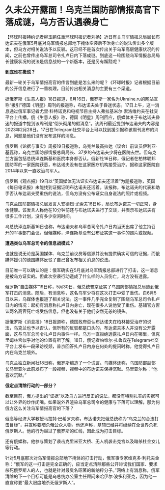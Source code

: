 

# 久未公开露面！乌克兰国防部情报高官下落成谜，乌方否认遇袭身亡

【环球时报特约记者柳玉鹏任重环球时报记者刘扬】近日有关乌军情报总局局长布达诺夫在俄军5月底对乌军情报总部地下掩体空袭后不治身亡的说法传出多个版本，但乌方对相关说法予以反驳。这已经不是首次传出关于乌军高层健康状况的传闻，之前也曾传出乌军总司令扎卢日内下落成谜。到底这一轮围绕乌军情报总局局长健康状况的说法是信息战的一个新版本，还是另有蹊跷呢？

**到底谁在撒谎？**

最新一轮关于乌军情报高官的传言到底是怎么来的呢？《环球时报》记者根据目前的公开信息进行了一番梳理，目前传出相关消息的主要有三个渠道。

据俄罗斯《生意人报》18日报道，6月16日，俄罗斯一家名为Ukraine.ru的网站宣称“援引”德国《明星》周刊的报道称，布达诺夫处于昏迷状态。17日上午，这一消息通过俄军事记者尤里·科特诺克和电视节目主持人弗拉基米尔·索洛维约夫在社交平台上传播。俄《生意人报》称，德国《明星》周刊回应，俄媒体关于布达诺夫昏迷的报道中提到该周刊是“彻头彻尾的假消息”。该周刊最近提到布达诺夫的内容是2023年2月28日。17日在Telegram社交平台上可以找到援引据称该周刊发布的消息，问题是他们没有发布这样的消息。

俄罗斯《论据与事实》周报19日报道称，乌克兰最高拉达（议会）前议员伊利亚·基瓦称，乌克兰国防部情报总局局长、37岁的布达诺夫少将在医院去世。但乌克兰方面包括总统泽连斯基和医院本身都否认。俄新社16日称，俄记者在柏林联邦国防军的一家医院获悉，布达诺夫没有在这家医疗机构接受治疗。据称这家医院自2014年以来一直收治乌军人。

俄罗斯《观点报》19日以“英国媒体无法证实布达诺夫还活着”为题报道称，英国《每日电讯报》未能找到证据证明布达诺夫还活着。该报称，布达诺夫的代表和助手否认布达诺夫受重伤的说法，但乌方没有公布证实自身说法的照片或视频。

乌克兰国防部情报总局发言人安德烈·尤索夫16日称，局长布达诺夫一切正常，身体健康。该发言人称他在10分钟前还与布达诺夫进行了交谈，并表示布达诺夫有很多工作计划，没有多少空闲时间。

乌总统泽连斯基16日也称，布达诺夫和乌军总司令扎卢日内当天出席了他主持召开的军事部门会议。但俄媒称，泽连斯基没有公布证实这一事件的照片或视频。

**遭遇类似乌军总司令的信息战模式？**

也就是说无论是英国媒体、乌克兰前议员等信源并没有提供确实可信的证据，而俄媒体援引的德国媒体反驳了自己曾发布相关消息的说法。

目前唯一可以确认的是：俄军确实在5月底对乌军情报总部进行了打击，这一消息是被乌方证实的。但此次空袭行动造成了什么样的人员伤亡，乌方没有透露。

俄罗斯“自由媒体”19日称，5月30日，俄总统普京证实了乌国防部情报总局遭到俄军打击的消息。随后，有消息称，这名乌军少将在这次打击中受了重伤。自6月5日以来，乌媒体也报道了相关说法。这一事件几乎完全复制了围绕乌军总司令扎卢日内的情况：起初有消息称扎卢日内身亡，现在很多人说他受了重伤。基辅官方否认两名高官死亡或受伤信息，但也没有关于他们安然无恙的镜头。

据俄罗斯《消息报》18日报道称，德国政府否认布达诺夫在柏林接受治疗的说法，乌克兰也予以否认，但所有的反驳都是口头的，布达诺夫本人并没有公开露面，这与乌军总司令扎卢日内事件一样。乌方一直拒绝透露扎卢日内在哪里，但克里姆林宫似乎对他的位置有所了解。18日，俄记者帕维尔·扎鲁宾在Telegram社交平台上发布一段采访视频，普京回答扎卢日内身在何处的提问时称，他觉得扎卢日内在乌克兰境外。

乌克兰独立新闻社18日称，俄罗斯编造了一个谎言。乌媒体还称，乌国防部副部长马里亚尔此前发布了一段视频，视频中的布达诺夫保持沉默。马里亚尔称：“他喜欢沉默。”

**俄定点清除行动的一部分？**

截至目前，俄方提出的“证据”以及乌方进行反击的说法，都没有特别扎实的实据可以让外界的炒作闭嘴。如果说外界渲染乌军总司令的健康与下落可以理解，那为何俄方这么关注乌军情报高官的下落？

俄高等经济大学教授马拉特·巴希罗夫称，布达诺夫把俄总统称为“乌克兰的合法打击目标”，并宣称要暗杀俄公众人物。他还声称，基辅已经并将继续在全世界杀死俄罗斯人。他的行为越过了俄罗斯的红线，因此成为打击目标。

还有俄媒称，他参与策划了袭击克里米亚大桥、无人机袭击克宫以及暗杀杜金女儿等行动。

针对5月底那次对乌军情报总部地下掩体的打击行动，俄军事专家维克多·利托夫金称：“俄军的这一打击是完全正确的，应当定点清除那些公开诽谤我们国家、要求杀死俄罗斯人的人，也就是针对最臭名昭著的新纳粹分子。”网络上有消息称，俄军清除的下一个目标可能是乌总统办公室主任顾问米哈伊尔·波多利亚克，因为他一直宣称要“最大限度地杀死俄罗斯人”。

